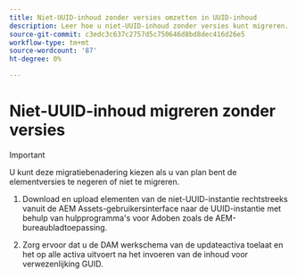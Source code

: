 ```yaml
---
title: Niet-UUID-inhoud zonder versies omzetten in UUID-inhoud
description: Leer hoe u niet-UUID-inhoud zonder versies kunt migreren.
source-git-commit: c3edc3c637c2757d5c750646d8bd8dec416d26e5
workflow-type: tm+mt
source-wordcount: '87'
ht-degree: 0%

---
```



# Niet-UUID-inhoud migreren zonder versies

>[!IMPORTANT]
>
> U kunt deze migratiebenadering kiezen als u van plan bent de elementversies te negeren of niet te migreren.


1. Download en upload elementen van de niet-UUID-instantie rechtstreeks vanuit de AEM Assets-gebruikersinterface naar de UUID-instantie met behulp van hulpprogramma&#39;s voor Adoben zoals de AEM-bureaubladtoepassing.

1. Zorg ervoor dat u de DAM werkschema van de updateactiva toelaat en het op alle activa uitvoert na het invoeren van de inhoud voor verwezenlijking GUID.

